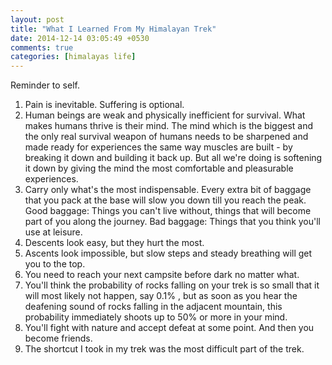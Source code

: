 ```yaml
---
layout: post
title: "What I Learned From My Himalayan Trek"
date: 2014-12-14 03:05:49 +0530
comments: true
categories: [himalayas life]
---
```


Reminder to self.

1. Pain is inevitable. Suffering is optional.
2. Human beings are weak and physically inefficient for survival. What makes humans thrive is their mind. The mind which is the biggest and the only real survival weapon of humans needs to be sharpened and made ready for experiences the same way muscles are built - by breaking it down and building it back up. But all we're doing is softening it down by giving the mind the most comfortable and pleasurable experiences.
3. Carry only what's the most indispensable. Every extra bit of baggage that you pack at the base will slow you down till you reach the peak. Good baggage: Things you can't live without, things that will become part of you along the journey. Bad baggage: Things that you think you'll use at leisure.
4. Descents look easy, but they hurt the most.
5. Ascents look impossible, but slow steps and steady breathing will get you to the top.
6. You need to reach your next campsite before dark no matter what.
7. You'll think the probability of rocks falling on your trek is so small that it will most likely not happen, say 0.1% , but as soon as you hear the deafening sound of rocks falling in the adjacent mountain, this probability immediately shoots up to 50% or more in your mind.
8. You'll fight with nature and accept defeat at some point. And then you become friends.
9. The shortcut I took in my trek was the most difficult part of the trek.
